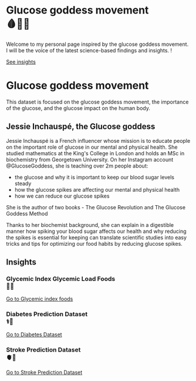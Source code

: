 <div class="hero">
    <h1 class="hero-title">Glucose goddess movement<br/>🩸🥘👟</h1>
    <p class="hero-description">Welcome to my personal page inspired by the glucose goddess movement. I will be the voice of the latest science-based findings and insights. !</p>
    <a href="https://datahub.io/@Daniellappv/glucose-matters-2#insights" class="hero-button">See insights</a>
</div>

# Glucose goddess movement

This dataset is focused on the glucose goddess movement, the importance of the glucose, and the glucose impact on the human body.

## Jessie Inchauspé, the Glucose goddess 

Jessie Inchauspé is a French influencer whose mission is to educate people on the important role of glucose in our mental and physical health. She studied mathematics at the King's College in London and holds an MSc in biochemistry from Georgetown University. On her Instagram account @GlucoseGoddess, she is teaching over 2m people about:

- the glucose and why it is important to keep our blood sugar levels steady
- how the glucose spikes are affecting our mental and physical health
- how we can reduce our glucose spikes

She is the author of two books - The Glucose Revolution and The Glucose Goddess Method

Thanks to her biochemist background, she can explain in a digestible manner how spiking your blood sugar affects our health and why reducing the spikes is essential for keeping  can translate scientific studies into easy tricks and tips for optimizing our food habits by reducing glucose spikes.

## Insights 

<div class="middle-button-container">
    <h3 class="h3-title-heading">Glycemic Index Glycemic Load Foods<br/>🥫🍹</h3>
    <a href="https://datahub.io/@Daniellappv/glucose-matters-2/glycemic-index-glycemic-load-foods#High%20Glycemic%20Index%20foods" class="middle-button">Go to Glycemic index foods</a>
</div>

<div class="middle-button-container">
    <h3 class="h3-title-heading">Diabetes Prediction Dataset<br/>⚕️🐘</h3>
    <a href="https://datahub.io/@Daniellappv/glucose-matters-2/diabetes" class="middle-button">Go to Diabetes Dataset</a>
</div>

<div class="middle-button-container">
    <h3 class="h3-title-heading">Stroke Prediction Dataset<br/>🫀🎲</h3>
    <a href="https://datahub.io/@Daniellappv/glucose-matters-2/stroke-dataset" class="middle-button">Go to Stroke Prediction Dataset</a>
</div>

